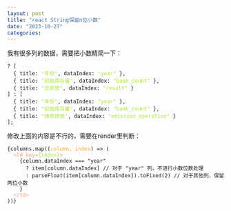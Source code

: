 ```yaml
---
layout: post
title: "react String保留n位小数"
date: "2023-10-27"
categories: 
---
```

<p>我有很多列的数据，需要把小数精简一下：</p>

<pre>
<code>? [
  { title: <span style="color:#abe338">&quot;年份&quot;</span>, dataIndex: <span style="color:#abe338">&quot;year&quot;</span> },
  { title: <span style="color:#abe338">&quot;初始库存量&quot;</span>, dataIndex: <span style="color:#abe338">&quot;bank_count&quot;</span> },
  { title: <span style="color:#abe338">&quot;总排放&quot;</span>, dataIndex: <span style="color:#abe338">&quot;result&quot;</span> }
] : [
  { title: <span style="color:#abe338">&quot;年份&quot;</span>, dataIndex: <span style="color:#abe338">&quot;year&quot;</span> },
  { title: <span style="color:#abe338">&quot;初始库存量&quot;</span>, dataIndex: <span style="color:#abe338">&quot;bank_count&quot;</span> },
  { title: <span style="color:#abe338">&quot;维修排放&quot;</span>, dataIndex: <span style="color:#abe338">&quot;emission_operation&quot;</span> }
];</code></pre>

<p>修改上面的内容是不行的，需要在render里判断：</p>

<pre>
<code>{columns.map((<span style="color:#f5ab35">column, index</span>) =&gt; (
  <span style="color:#ffa07a">&lt;</span><span style="color:#ffa07a">td</span><span style="color:#ffa07a"> </span><span style="color:#ffa07a">key</span><span style="color:#ffa07a">=</span><span style="color:#abe338">{index}</span><span style="color:#ffa07a">&gt;</span>
    {column.dataIndex === &quot;year&quot;
      ? item[column.dataIndex] // 对于 &quot;year&quot; 列，不进行小数位数处理
      : parseFloat(item[column.dataIndex]).toFixed(2) // 对于其他列，保留两位小数
    }
  <span style="color:#ffa07a">&lt;/</span><span style="color:#ffa07a">td</span><span style="color:#ffa07a">&gt;</span>
))}</code></pre>

<p>&nbsp;</p>

